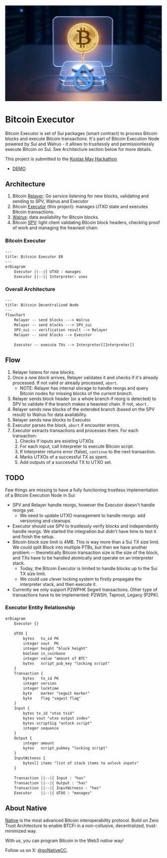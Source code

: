 ![Logo!](assets/logo.jpg)

# Bitcoin Executor

Bitcoin Executor is set of Sui packages (smart contract) to process Bitcoin blocks and execute Bitcoin transactions.
It's part of Bitcoin Execution Node powered by Sui and Walrus - it allows to trustlessly and permissionlessly execute Bitcoin on Sui. See Architecture section below for more details.

This project is submitted to the [Kostas May Hackathon](https://x.com/kostascrypto/status/1918879265677819908)

- [DEMO](./demo.md)

## Architecture

1. Bitcoin [Relayer](https://github.com/gonative-cc/relayer/tree/master/bitcoinspv): Go service listening for new blocks, validating and sending to SPV, Walrus and Executor
2. Bitcoin [Executor](./) (this project): manages UTXO state and executes Bitcoin transactions.
3. [Walrus](https://www.walrus.xyz/): data availability for Bitcoin blocks.
4. Bitcoin [SPV](https://github.com/gonative-cc/move-bitcoin-spv/): light client validating Bitcoin block headers, checking proof of work and managing the heaviest chain.

### Bitcoin Executor

```mermaid
---
title: Bitcoin Executor ER
---
erDiagram
    Executor ||--|{ UTXO : manages
    Executor }|--|| Interpreter: uses
```

### Overall Architecture

```mermaid
---
title: Bitcoin Decentralized Node
---
flowchart
    Relayer -- send blocks ---> Walrus
    Relayer -- send blocks ---> SPV_sui
    SPV_sui -- verification result --> Relayer
    Relayer -- send blocks --> Executor

    Executor -- execute TXs --> Interpreter[[Interpreter]]
```

## Flow

1. Relayer listens for _new blocks_.
2. Once a _new block_ arrives, Relayer validates it and checks if it's already processed. If not valid or already processed, `abort`.
   - NOTE: Relayer has internal storage to handle reorgs and query Bitcoin nodes for missing blocks of the _current branch_.
3. Relayer sends block header (or a whole branch if reorg is detected) to SPV to validate if the branch makes a heaviest chain. If not, `abort`.
4. Relayer sends new blocks of the extended branch (based on the SPV result) to Walrus for data availability.
5. Relayer sends new blocks to Executor.
6. Executor parses the block, `abort` if encounter errors.
7. Executor extracts transactions and processes them. For each transaction:
   1. Checks if inputs are existing UTXOs
   2. For each input, call Interpreter to execute Bitcoin script.
   3. If Interpreter returns error (false), `continue` to the next transaction.
   4. Marks UTXOs of a successful TX as spent.
   5. Add outputs of a successful TX to UTXO set.

## TODO

Few things are missing to have a fully functioning trustless implementation of a Bitcoin Execution Node in Sui:

- SPV and Relayer handle reorgs, however the Executor doesn't handle reorgs yet.
  - We need to update UTXO management to handle reorgs: add versioning and cleanups.
- Executor should use SPV to trustlessly verify blocks and independently handle reorgs. We started the integration but didn't have time to test it and finish the setup.
- Bitcoin block size limit is 4MB. This is way more than a Sui TX size limit. We could split Block into multiple PTBs, but then we have another problem -- theoretically Bitcoin transaction size is the size of the block, and TXs have to be handled atomically and operate on an interpreter stack.
  - Today, the Bitcoin Executor is limited to handle blocks up to the Sui TX size limit.
  - We could use clever locking system to firstly propagate the interpreter stack, and then execute it.
- Currently we only support P2WPHK Segwit transactions. Other type of transactions have to be implemented: P2WSH, Taproot, Legacy (P2PK).

### Executor Entity Relationship

```mermaid
erDiagram
    Executor {}

    UTXO {
        bytes   tx_id PK
        integer vout  PK
        integer height "block height"
        boolean is_coinbase
        integer value "amount of BTC"
        bytes   script_pub_key "locking script"
    }
    Transaction {
        bytes   tx_id PK
        integer version
        integer locktime
        byte    marker "segwit marker"
        byte    flag "segwit flag"
    }
    Input {
        bytes tx_id "utxo txid"
        bytes vout "utxo output index"
        bytes scriptSig "unlock script"
        integer sequence
    }
    Output {
        integer amount
        bytes   script_pubkey "locking script"
    }
    InputWitness {
        bytes[] items "list of stack items to unlock inputs"
    }

    Transaction ||--|{ Input : "has"
    Transaction ||--|{ Output : "has"
    Transaction ||--|{ InputWitness : "has"
    Executor    ||--|{ UTXO : "manages"
```

## About Native

[Native](https://gonative.cc) is the most advanced Bitcoin interoperability protocol. Build on Zero Trust Architecture to enable BTCFi in a non-collusive, decentralized, trust-minimized way.

With us, you can program Bitcoin in the Web3 _native_ way!

Follow us on X: [@goNativeCC](https://x.com/goNativeCC).

